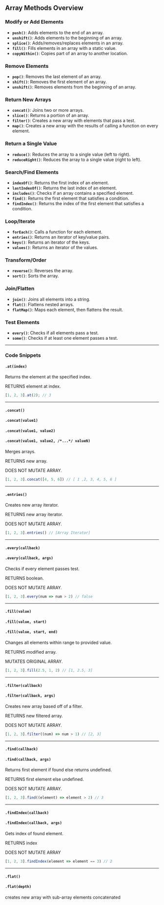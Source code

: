 ## Array Methods Overview

### Modify or Add Elements
- **`push()`**: Adds elements to the end of an array.
- **`unshift()`**: Adds elements to the beginning of an array.
- **`splice()`**: Adds/removes/replaces elements in an array.
- **`fill()`**: Fills elements in an array with a static value.
- **`copyWithin()`**: Copies part of an array to another location.

### Remove Elements
- **`pop()`**: Removes the last element of an array.
- **`shift()`**: Removes the first element of an array.
- **`unshift()`**: Removes elements from the beginning of an array.

### Return New Arrays
- **`concat()`**: Joins two or more arrays.
- **`slice()`**: Returns a portion of an array.
- **`filter()`**: Creates a new array with elements that pass a test.
- **`map()`**: Creates a new array with the results of calling a function on every element.

### Return a Single Value
- **`reduce()`**: Reduces the array to a single value (left to right).
- **`reduceRight()`**: Reduces the array to a single value (right to left).

### Search/Find Elements
- **`indexOf()`**: Returns the first index of an element.
- **`lastIndexOf()`**: Returns the last index of an element.
- **`includes()`**: Checks if an array contains a specified element.
- **`find()`**: Returns the first element that satisfies a condition.
- **`findIndex()`**: Returns the index of the first element that satisfies a condition.

### Loop/Iterate
- **`forEach()`**: Calls a function for each element.
- **`entries()`**: Returns an iterator of key/value pairs.
- **`keys()`**: Returns an iterator of the keys.
- **`values()`**: Returns an iterator of the values.

### Transform/Order
- **`reverse()`**: Reverses the array.
- **`sort()`**: Sorts the array.

### Join/Flatten
- **`join()`**: Joins all elements into a string.
- **`flat()`**: Flattens nested arrays.
- **`flatMap()`**: Maps each element, then flattens the result.

### Test Elements
- **`every()`**: Checks if all elements pass a test.
- **`some()`**: Checks if at least one element passes a test.

---

### Code Snippets

#### `.at(index)`
Returns the element at the specified index.

RETURNS element at index.
```js
[1, 2, 3].at(2); // 3
```

---
#### `.concat()`
#### `.concat(value1)`
#### `.concat(value1, value2)`
#### `.concat(value1, value2, /*...*/ valueN)`
Merges arrays.

RETURNS new array.

DOES NOT MUTATE ARRAY.
```js
[1, 2, 3].concat([4, 5, 6]) // [ 1 ,2, 3, 4, 5, 6 ]
```

---
#### `.entries()`
Creates new array iterator.

RETURNS new array iterator.

DOES NOT MUTATE ARRAY.

```js
[1, 2, 3].entries() // [Array Iterator]
```

---
#### `.every(callback)`
#### `.every(callback, args)`
Checks if every element passes test.

RETURNS boolean.

DOES NOT MUTATE ARRAY.
```js
[1, 2, 3].every(num => num > 2) // false
```

---
#### `.fill(value)`
#### `.fill(value, start)`
#### `.fill(value, start, end)`
Changes all elements within range to provided value.

RETURNS modified array.

MUTATES ORIGINAL ARRAY.

```js
[1, 2, 3].fill(2.5, 1, 2) // [1, 2.5, 3]
```

---
#### `.filter(callback)`
#### `.filter(callback, args)`
Creates new array based off of a filter.

RETURNS new filtered array.

DOES NOT MUTATE ARRAY.
```js
[1, 2, 3].filter((num) => num > 1) // [2, 3]
```
---

#### `.find(callback)`
#### `.find(callback, args)`
Returns first element if found else returns undefined.

RETURNS first element else undefined.

DOES NOT MUTATE ARRAY.
```js
[1, 2, 3].find((element) => element > 2) // 3
```
---

####  `.findIndex(callback)`
####  `.findIndex(callback, args)`
Gets index of found element.

RETURNS index

DOES NOT MUTATE ARRAY
```js
[1, 2, 3].findIndex(element => element == 3) // 2
```
---

#### `.flat()` 
#### `.flat(depth)` 
creates new array with sub-array elements concatenated